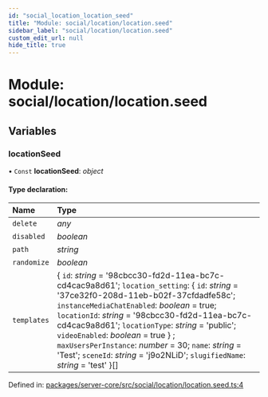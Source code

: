 ```yaml
---
id: "social_location_location_seed"
title: "Module: social/location/location.seed"
sidebar_label: "social/location/location.seed"
custom_edit_url: null
hide_title: true
---
```


# Module: social/location/location.seed

## Variables

### locationSeed

• `Const` **locationSeed**: *object*

#### Type declaration:

Name | Type |
:------ | :------ |
`delete` | *any* |
`disabled` | *boolean* |
`path` | *string* |
`randomize` | *boolean* |
`templates` | { `id`: *string* = '98cbcc30-fd2d-11ea-bc7c-cd4cac9a8d61'; `location_setting`: { `id`: *string* = '37ce32f0-208d-11eb-b02f-37cfdadfe58c'; `instanceMediaChatEnabled`: *boolean* = true; `locationId`: *string* = '98cbcc30-fd2d-11ea-bc7c-cd4cac9a8d61'; `locationType`: *string* = 'public'; `videoEnabled`: *boolean* = true } ; `maxUsersPerInstance`: *number* = 30; `name`: *string* = 'Test'; `sceneId`: *string* = 'j9o2NLiD'; `slugifiedName`: *string* = 'test' }[] |

Defined in: [packages/server-core/src/social/location/location.seed.ts:4](https://github.com/xr3ngine/xr3ngine/blob/a16a45d7e/packages/server-core/src/social/location/location.seed.ts#L4)
